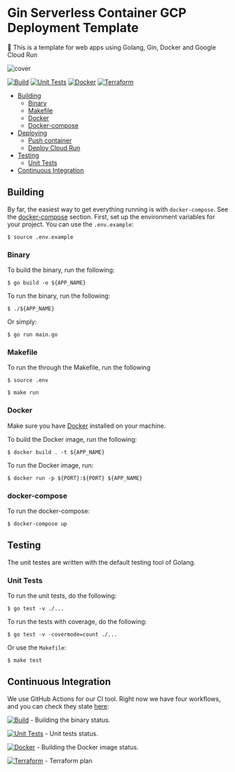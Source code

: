 # Gin Serverless Container GCP Deployment Template

🚀 This is a template for web apps using Golang, Gin, Docker and  Google Cloud Run

![cover](https://i.morioh.com/2343c2078f.png)

[![Build](https://github.com/leozz37/gin-serverless-container-template/actions/workflows/build.yml/badge.svg)](https://github.com/leozz37/gin-serverless-container-template/actions/workflows/build.yml)
[![Unit Tests](https://github.com/leozz37/gin-serverless-container-template/actions/workflows/unit_tests.yml/badge.svg)](https://github.com/leozz37/gin-serverless-container-template/actions/workflows/unit_tests.yml)
[![Docker](https://github.com/leozz37/gin-serverless-container-template/actions/workflows/docker.yml/badge.svg)](https://github.com/leozz37/gin-serverless-container-template/actions/workflows/docker.yml)
[![Terraform](https://github.com/leozz37/gin-serverless-container-template/actions/workflows/terraform.yml/badge.svg)](https://github.com/leozz37/gin-serverless-container-template/actions/workflows/terraform.yml)

- [Building](#building)
  - [Binary](#binary)
  - [Makefile](#makefile)
  - [Docker](#docker)
  - [Docker-compose](#docker-compose)
- [Deploying](#deploying)
  - [Push container](#build-container)
  - [Deploy Cloud Run](#deploy-cloud-run)
- [Testing](#testing)
  - [Unit Tests](#unit-tests)
- [Continuous Integration](#continuous-integration)

## Building

By far, the easiest way to get everything running is with `docker-compose`. See the [docker-compose](#docker-compose) section. First, set up the environment variables for your project. You can use the `.env.example`:

```shell
$ source .env.example
```

### Binary

To build the binary, run the following:

```shell
$ go build -o ${APP_NAME}
```

To run the binary, run the following:

```shell
$ ./${APP_NAME}
```

Or simply:

```shell
$ go run main.go
```

### Makefile

To run the through the Makefile, run the following

```shell
$ source .env

$ make run
```

### Docker

Make sure you have [Docker](https://www.docker.com/get-started) installed on your machine.

To build the Docker image, run the following:

```shell
$ docker build . -t ${APP_NAME}            
```

To run the Docker image, run:

```shell
$ docker run -p ${PORT}:${PORT} ${APP_NAME}
```

### docker-compose

To run the docker-compose:

```shell
$ docker-compose up
```

## Testing

The unit testes are written with the default testing tool of Golang.

### Unit Tests

To run the unit tests, do the following:

```shell
$ go test -v ./...
```

To run the tests with coverage, do the following:

```shell
$ go test -v -covermode=count ./...
```

Or use the `Makefile`:

```shel
$ make test
```

## Continuous Integration

We use GitHub Actions for our CI tool. Right now we have four workflows, and you can check they state [here](https://github.com/leozz37/gin-serverless-container-template/actions):

[![Build](https://github.com/leozz37/gin-serverless-container-template/actions/workflows/build.yml/badge.svg)](https://github.com/leozz37/gin-serverless-container-template/actions/workflows/build.yml) - Building the binary status.

[![Unit Tests](https://github.com/leozz37/gin-serverless-container-template/actions/workflows/unit_tests.yml/badge.svg)](https://github.com/leozz37/gin-serverless-container-template/actions/workflows/unit_tests.yml) - Unit tests status.

[![Docker](https://github.com/leozz37/gin-serverless-container-template/actions/workflows/docker.yml/badge.svg)](https://github.com/leozz37/gin-serverless-container-template/actions/workflows/docker.yml) - Building the Docker image status.

[![Terraform](https://github.com/leozz37/gin-serverless-container-template/actions/workflows/terraform.yml/badge.svg)](https://github.com/leozz37/gin-serverless-container-template/actions/workflows/terraform.yml) - Terraform plan
